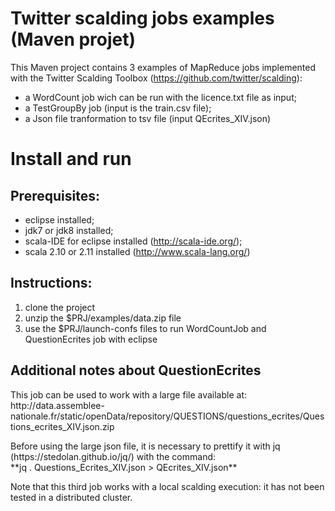 # Twitter scalding jobs examples (Maven projet)

This Maven project contains 3 examples of MapReduce jobs implemented with the Twitter Scalding Toolbox (https://github.com/twitter/scalding):
* a WordCount job wich can be run with the licence.txt file as input;
* a TestGroupBy job (input is the train.csv file);
* a Json file tranformation to tsv file (input QEcrites_XIV.json)

# Install and run

## Prerequisites:
* eclipse installed;
* jdk7 or jdk8 installed;
* scala-IDE for eclipse installed (http://scala-ide.org/);
* scala 2.10 or 2.11 installed (http://www.scala-lang.org/)

## Instructions:
1. clone the project
2. unzip the $PRJ/examples/data.zip file
3. use the $PRJ/launch-confs files to run WordCountJob and QuestionEcrites job with eclipse

## Additional notes about QuestionEcrites
<p>This job can be used to work with a large file available at: <br>
http://data.assemblee-nationale.fr/static/openData/repository/QUESTIONS/questions_ecrites/Questions_ecrites_XIV.json.zip

<p>Before using the large json file, it is necessary to prettify it with jq (https://stedolan.github.io/jq/) with the command:<br>
**jq . Questions_Ecrites_XIV.json > QEcrites_XIV.json**

<p>Note that this third job works with a local scalding execution: it has not been tested in a distributed cluster.
